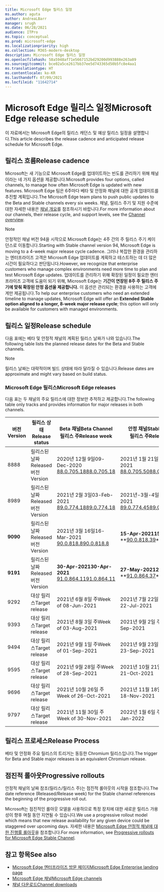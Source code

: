 ```yaml
---
title: Microsoft Edge 릴리스 일정
ms.author: aguta
author: AndreaLBarr
manager: srugh
ms.date: 06/28/2021
audience: ITPro
ms.topic: conceptual
ms.prod: microsoft-edge
ms.localizationpriority: high
ms.collection: M365-modern-desktop
description: Microsoft Edge 릴리스 일정
ms.openlocfilehash: 58a5948af71e5667152bd29200d993888e263a89
ms.sourcegitcommit: bce02a5ce2617bb37ee5d743365d50b5fc8e4aa1
ms.translationtype: HT
ms.contentlocale: ko-KR
ms.lasthandoff: 07/09/2021
ms.locfileid: "11642714"
---
```

# <a name="microsoft-edge-release-schedule"></a><span data-ttu-id="c18c2-103">Microsoft Edge 릴리스 일정</span><span class="sxs-lookup"><span data-stu-id="c18c2-103">Microsoft Edge release schedule</span></span>

<span data-ttu-id="c18c2-104">이 자료에서는 Microsoft Edge의 릴리스 캐던스 및 예상 릴리스 일정을 설명합니다.</span><span class="sxs-lookup"><span data-stu-id="c18c2-104">This article describes the release cadence and anticipated release schedule for Microsoft Edge.</span></span>

## <a name="release-cadence"></a><span data-ttu-id="c18c2-105">릴리스 흐름</span><span class="sxs-lookup"><span data-stu-id="c18c2-105">Release cadence</span></span>

<span data-ttu-id="c18c2-106">Microsoft는 새 기능으로 Microsoft Edge를 업데이트하는 빈도를 관리하기 위해 채널이라는 네 가지 옵션을 제공합니다.</span><span class="sxs-lookup"><span data-stu-id="c18c2-106">Microsoft provides four options, called channels, to manage how often Microsoft Edge is updated with new features.</span></span> <span data-ttu-id="c18c2-107">Microsoft Edge 팀은 6주마다 베타 및 안정화 채널에 대한 공개 업데이트를 추진할 계획입니다.</span><span class="sxs-lookup"><span data-stu-id="c18c2-107">The Microsoft Edge team plans to push public updates to the Beta and Stable channels every six weeks.</span></span> <span data-ttu-id="c18c2-108">채널, 릴리스 주기 및 지원 수준에 대한 자세한 내용은 [채널 개요](./microsoft-edge-channels.md#channel-overview)를 참조하시기 바랍니다.</span><span class="sxs-lookup"><span data-stu-id="c18c2-108">For more information about our channels, their release cycle, and support levels, see the [Channel overview](./microsoft-edge-channels.md#channel-overview).</span></span>

> [!NOTE]
> <span data-ttu-id="c18c2-109">안정적인 채널 버전 94을 시작으로 Microsoft Edge는 4주 간의 주 릴리스 주기 케이던스로 이동합니다.</span><span class="sxs-lookup"><span data-stu-id="c18c2-109">Starting with Stable channel version 94, Microsoft Edge is moving to a 4-week major release cycle cadence.</span></span> <span data-ttu-id="c18c2-110">그러나 복잡한 환경을 관리하는 엔터프라이즈 고객은 Microsoft Edge 업데이트를 계획하고 테스트하는 데 더 많은 시간이 필요하다고 판단됩니다.</span><span class="sxs-lookup"><span data-stu-id="c18c2-110">However, we recognize that enterprise customers who manage complex environments need more time to plan and test Microsoft Edge updates.</span></span> <span data-ttu-id="c18c2-111">업데이트를 관리하기 위해 확장된 일정이 필요한 엔터프라이즈 고객에 도움이 되기 위해, Microsoft Edge는 **기간이 연장된 8주 주 릴리스 주기에 맞춰 확장된 안정 옵션울 제공합니다.** 이 옵션은 관리되는 환경을 사용하는 고객에게만 제공됩니다.</span><span class="sxs-lookup"><span data-stu-id="c18c2-111">To help our enterprise customers who need an extended timeline to manage updates, Microsoft Edge will offer an **Extended Stable option aligned to a longer, 8-week major release cycle**; this option will only be available for customers with managed environments.</span></span>

## <a name="release-schedule"></a><span data-ttu-id="c18c2-112">릴리스 일정</span><span class="sxs-lookup"><span data-stu-id="c18c2-112">Release schedule</span></span>

<span data-ttu-id="c18c2-113">다음 표에는 베타 및 안정적 채널의 계획된 릴리스 날짜가 나와 있습니다.</span><span class="sxs-lookup"><span data-stu-id="c18c2-113">The following table lists the planned release dates for the Beta and Stable channels.</span></span>

> [!NOTE]
> <span data-ttu-id="c18c2-114">릴리스 날짜는 대략적이며 빌드 상태에 따라 달라질 수 있습니다.</span><span class="sxs-lookup"><span data-stu-id="c18c2-114">Release dates are approximate and might vary based on build status.</span></span>

### <a name="microsoft-edge-releases"></a><span data-ttu-id="c18c2-115">Microsoft Edge 릴리스</span><span class="sxs-lookup"><span data-stu-id="c18c2-115">Microsoft Edge releases</span></span>

<span data-ttu-id="c18c2-116">다음 표는 두 채널의 주요 릴리스에 대한 정보만 추적하고 제공합니다.</span><span class="sxs-lookup"><span data-stu-id="c18c2-116">The following table only tracks and provides information for major releases in both channels.</span></span>

| <span data-ttu-id="c18c2-117">버전</span><span class="sxs-lookup"><span data-stu-id="c18c2-117">Version</span></span> | <span data-ttu-id="c18c2-118">릴리스 상태</span><span class="sxs-lookup"><span data-stu-id="c18c2-118">Release status</span></span> | <span data-ttu-id="c18c2-119">Beta 채널</span><span class="sxs-lookup"><span data-stu-id="c18c2-119">Beta Channel</span></span><br><span data-ttu-id="c18c2-120">릴리스 주</span><span class="sxs-lookup"><span data-stu-id="c18c2-120">Release week</span></span> | <span data-ttu-id="c18c2-121">안정 채널</span><span class="sxs-lookup"><span data-stu-id="c18c2-121">Stable Channel</span></span><br><span data-ttu-id="c18c2-122">릴리스 주</span><span class="sxs-lookup"><span data-stu-id="c18c2-122">Release week</span></span> |
|---------|-----|------|--------|
| <span data-ttu-id="c18c2-123">88</span><span class="sxs-lookup"><span data-stu-id="c18c2-123">88</span></span> | <span data-ttu-id="c18c2-124">릴리스된 날짜</span><span class="sxs-lookup"><span data-stu-id="c18c2-124">Released</span></span><br><span data-ttu-id="c18c2-125">버전</span><span class="sxs-lookup"><span data-stu-id="c18c2-125">Version</span></span> | <span data-ttu-id="c18c2-126">2020년 12월 9일</span><span class="sxs-lookup"><span data-stu-id="c18c2-126">09-Dec-2020</span></span><br>[<span data-ttu-id="c18c2-127">88.0.705.18</span><span class="sxs-lookup"><span data-stu-id="c18c2-127">88.0.705.18</span></span>](/deployedge/microsoft-edge-relnote-archive-beta-channel.md#version-88070518-december-9) | <span data-ttu-id="c18c2-128">2021년 1월 21일</span><span class="sxs-lookup"><span data-stu-id="c18c2-128">21-Jan-2021</span></span><br>[<span data-ttu-id="c18c2-129">88.0.705.50</span><span class="sxs-lookup"><span data-stu-id="c18c2-129">88.0.705.50</span></span>](/microsoft-edge-relnote-archive-stable-channel.md#version-88070550-january-21)|
| <span data-ttu-id="c18c2-130">89</span><span class="sxs-lookup"><span data-stu-id="c18c2-130">89</span></span> | <span data-ttu-id="c18c2-131">릴리스된 날짜</span><span class="sxs-lookup"><span data-stu-id="c18c2-131">Released</span></span><br><span data-ttu-id="c18c2-132">버전</span><span class="sxs-lookup"><span data-stu-id="c18c2-132">Version</span></span> | <span data-ttu-id="c18c2-133">2021년 2월 3일</span><span class="sxs-lookup"><span data-stu-id="c18c2-133">03-Feb-2021</span></span><br>[<span data-ttu-id="c18c2-134">89.0.774.18</span><span class="sxs-lookup"><span data-stu-id="c18c2-134">89.0.774.18</span></span>](/deployedge/microsoft-edge-relnote-beta-channel.md#version-89077423-february-8) | <span data-ttu-id="c18c2-135">2021년-3월-4일</span><span class="sxs-lookup"><span data-stu-id="c18c2-135">04-Mar-2021</span></span><br>[<span data-ttu-id="c18c2-136">89.0.774.45</span><span class="sxs-lookup"><span data-stu-id="c18c2-136">89.0.774.45</span></span>](/microsoft-edge-relnote-stable-channel.md#version-89077445-march-4) |
| **<span data-ttu-id="c18c2-137">90</span><span class="sxs-lookup"><span data-stu-id="c18c2-137">90</span></span>** | <span data-ttu-id="c18c2-138">릴리스된 날짜</span><span class="sxs-lookup"><span data-stu-id="c18c2-138">Released</span></span><br><span data-ttu-id="c18c2-139">버전</span><span class="sxs-lookup"><span data-stu-id="c18c2-139">Version</span></span> | <span data-ttu-id="c18c2-140">2021년 3월 16일</span><span class="sxs-lookup"><span data-stu-id="c18c2-140">16-Mar-2021</span></span><br>[<span data-ttu-id="c18c2-141">90.0.818.8</span><span class="sxs-lookup"><span data-stu-id="c18c2-141">90.0.818.8</span></span>](/deployedge/microsoft-edge-relnote-beta-channel.md#version-9008188-march-16) | **<span data-ttu-id="c18c2-142">15-Apr-2021</span><span class="sxs-lookup"><span data-stu-id="c18c2-142">15-Apr-2021</span></span>**<BR><span data-ttu-id="c18c2-143">\*\*[90.0.818.39](/deployedge/microsoft-edge-relnote-stable-channel#version-90081839-april-15)</span><span class="sxs-lookup"><span data-stu-id="c18c2-143">\*\*[90.0.818.39](/deployedge/microsoft-edge-relnote-stable-channel#version-90081839-april-15)</span></span> |
| **<span data-ttu-id="c18c2-144">91</span><span class="sxs-lookup"><span data-stu-id="c18c2-144">91</span></span>** | <span data-ttu-id="c18c2-145">릴리스된 날짜</span><span class="sxs-lookup"><span data-stu-id="c18c2-145">Released</span></span><br><span data-ttu-id="c18c2-146">버전</span><span class="sxs-lookup"><span data-stu-id="c18c2-146">Version</span></span> | **<span data-ttu-id="c18c2-147">30-Apr-2021</span><span class="sxs-lookup"><span data-stu-id="c18c2-147">30-Apr-2021</span></span>**<br>[<span data-ttu-id="c18c2-148">91.0.864.11</span><span class="sxs-lookup"><span data-stu-id="c18c2-148">91.0.864.11</span></span>](/deployedge/microsoft-edge-relnote-beta-channel.md#version-91086411-april-30) | **<span data-ttu-id="c18c2-149">27-May-2021</span><span class="sxs-lookup"><span data-stu-id="c18c2-149">27-May-2021</span></span>**<BR><span data-ttu-id="c18c2-150">\*\*[91.0.864.37](/deployedge/microsoft-edge-relnote-stable-channel#version-91086437-may-27)</span><span class="sxs-lookup"><span data-stu-id="c18c2-150">\*\*[91.0.864.37](/deployedge/microsoft-edge-relnote-stable-channel#version-91086437-may-27)</span></span> |
| <span data-ttu-id="c18c2-151">92</span><span class="sxs-lookup"><span data-stu-id="c18c2-151">92</span></span> | <span data-ttu-id="c18c2-152">대상 릴리스</span><span class="sxs-lookup"><span data-stu-id="c18c2-152">Target release</span></span> | <span data-ttu-id="c18c2-153">2021년 6월 8일 주</span><span class="sxs-lookup"><span data-stu-id="c18c2-153">Week of 08-Jun-2021</span></span> | <span data-ttu-id="c18c2-154">2021년 7월 22일 주</span><span class="sxs-lookup"><span data-stu-id="c18c2-154">Week of 22-Jul-2021</span></span> |
| <span data-ttu-id="c18c2-155">93</span><span class="sxs-lookup"><span data-stu-id="c18c2-155">93</span></span> | <span data-ttu-id="c18c2-156">대상 릴리스</span><span class="sxs-lookup"><span data-stu-id="c18c2-156">Target release</span></span> | <span data-ttu-id="c18c2-157">2021년 8월 3일 주</span><span class="sxs-lookup"><span data-stu-id="c18c2-157">Week of 03-Aug-2021</span></span> | <span data-ttu-id="c18c2-158">2021년 9월 2일 주</span><span class="sxs-lookup"><span data-stu-id="c18c2-158">Week of 02-Sep-2021</span></span> |
| <span data-ttu-id="c18c2-159">94</span><span class="sxs-lookup"><span data-stu-id="c18c2-159">94</span></span> | <span data-ttu-id="c18c2-160">대상 릴리스</span><span class="sxs-lookup"><span data-stu-id="c18c2-160">Target release</span></span> | <span data-ttu-id="c18c2-161">2021년 9월 1일 주</span><span class="sxs-lookup"><span data-stu-id="c18c2-161">Week of 01-Sep-2021</span></span> | <span data-ttu-id="c18c2-162">2021년 9월 23일 주</span><span class="sxs-lookup"><span data-stu-id="c18c2-162">Week of 23-Sep-2021</span></span> |
| <span data-ttu-id="c18c2-163">95</span><span class="sxs-lookup"><span data-stu-id="c18c2-163">95</span></span> | <span data-ttu-id="c18c2-164">대상 릴리스</span><span class="sxs-lookup"><span data-stu-id="c18c2-164">Target release</span></span> | <span data-ttu-id="c18c2-165">2021년 9월 28일 주</span><span class="sxs-lookup"><span data-stu-id="c18c2-165">Week of 28-Sep-2021</span></span> | <span data-ttu-id="c18c2-166">2021년 10월 21일 주</span><span class="sxs-lookup"><span data-stu-id="c18c2-166">Week of 21-Oct-2021</span></span> |
| <span data-ttu-id="c18c2-167">96</span><span class="sxs-lookup"><span data-stu-id="c18c2-167">96</span></span> | <span data-ttu-id="c18c2-168">대상 릴리스</span><span class="sxs-lookup"><span data-stu-id="c18c2-168">Target release</span></span> | <span data-ttu-id="c18c2-169">2021년 10월 26일 주</span><span class="sxs-lookup"><span data-stu-id="c18c2-169">Week of 26-Oct-2021</span></span> | <span data-ttu-id="c18c2-170">2021년 11월 18일 주</span><span class="sxs-lookup"><span data-stu-id="c18c2-170">Week of 18-Nov-2021</span></span> |
| <span data-ttu-id="c18c2-171">97</span><span class="sxs-lookup"><span data-stu-id="c18c2-171">97</span></span> | <span data-ttu-id="c18c2-172">대상 릴리스</span><span class="sxs-lookup"><span data-stu-id="c18c2-172">Target release</span></span> | <span data-ttu-id="c18c2-173">2021년 11월 30일 주</span><span class="sxs-lookup"><span data-stu-id="c18c2-173">Week of 30-Nov-2021</span></span> | <span data-ttu-id="c18c2-174">2022년 1월 6일 주</span><span class="sxs-lookup"><span data-stu-id="c18c2-174">Week of 06-Jan-2022</span></span> |

## <a name="release-process"></a><span data-ttu-id="c18c2-175">릴리스 프로세스</span><span class="sxs-lookup"><span data-stu-id="c18c2-175">Release Process</span></span>

<span data-ttu-id="c18c2-176">베타 및 안정화 주요 릴리스의 트리거는 동등한 Chromium 릴리스입니다.</span><span class="sxs-lookup"><span data-stu-id="c18c2-176">The trigger for Beta and Stable major releases is an equivalent Chromium release.</span></span>

## <a name="progressive-rollouts"></a><span data-ttu-id="c18c2-177">점진적 롤아웃</span><span class="sxs-lookup"><span data-stu-id="c18c2-177">Progressive rollouts</span></span>

<span data-ttu-id="c18c2-178">안정적 채널의 날짜 참조(릴리스/릴리스 주)는 점진적 롤아웃의 시작을 참조합니다.</span><span class="sxs-lookup"><span data-stu-id="c18c2-178">The date reference (Released/Release week) for the Stable channel references the beginning of the progressive roll out.</span></span>

<span data-ttu-id="c18c2-179">Microsoft는 점진적인 롤아웃 모델을 사용하므로 특정 장치에 대한 새로운 릴리스 가용성이 향후 며칠 동안 지연될 수 있습니다.</span><span class="sxs-lookup"><span data-stu-id="c18c2-179">We use a progressive rollout model which means that new release availability for any given device could be staggered over upcoming days.</span></span> <span data-ttu-id="c18c2-180">자세한 내용은 [Microsoft Edge 안정적 채널에 대한 진행률 롤아웃](/deployedge/microsoft-edge-update-progressive-rollout)을 참조합니다.</span><span class="sxs-lookup"><span data-stu-id="c18c2-180">For more information, see [Progressive rollouts for Microsoft Edge Stable Channel](/deployedge/microsoft-edge-update-progressive-rollout).</span></span>

## <a name="see-also"></a><span data-ttu-id="c18c2-181">참고 항목</span><span class="sxs-lookup"><span data-stu-id="c18c2-181">See also</span></span>

- [<span data-ttu-id="c18c2-182">Microsoft Edge 엔터프라이즈 방문 페이지</span><span class="sxs-lookup"><span data-stu-id="c18c2-182">Microsoft Edge Enterprise landing page</span></span>](https://aka.ms/EdgeEnterprise)
- [<span data-ttu-id="c18c2-183">Microsoft Edge 채널</span><span class="sxs-lookup"><span data-stu-id="c18c2-183">Microsoft Edge channels</span></span>](/deployedge/microsoft-edge-channels)
- [<span data-ttu-id="c18c2-184">채널 다운로드</span><span class="sxs-lookup"><span data-stu-id="c18c2-184">Channel downloads</span></span>](https://www.microsoft.com/edge/business/download)